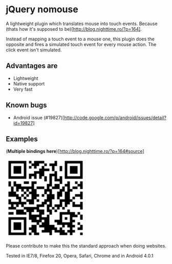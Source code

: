 jQuery nomouse
================

A lightweight plugin which translates mouse into touch events. Because (thats how it's supposed to be)[http://blog.nighttime.ro/?p=164].

Instead of mapping a touch event to a mouse one, this plugin does the opposite and fires a simulated touch event for every mouse action. The click event isn't simulated.

Advantages are
--------------
* Lightweight
* Native support
* Very fast

Known bugs
----------
* Android issue (#19827)[http://code.google.com/p/android/issues/detail?id=19827]


Examples
--------

(__Multiple bindings here__)[http://blog.nighttime.ro/?p=164#source]

![mobile view](img/qr.png)

Please contribute to make this the standard approach when doing websites.

Tested in IE7/8, Firefox 20, Opera, Safari, Chrome and in Android 4.0.1